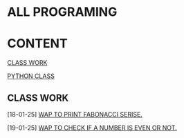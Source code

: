 # ALL PROGRAMING 

# CONTENT

[CLASS WORK](./CLASS%20WORK/)

[PYTHON CLASS](./PYTHON%20CLASS/)

## CLASS WORK

[18-01-25] [WAP TO PRINT FABONACCI SERISE.](./CLASS%20WORK/18-01-25/FABONACCI_RECURSION.PY)

[19-01-25] [WAP TO CHECK IF A NUMBER IS EVEN OR NOT.](./CLASS%20WORK/19-01-25/EVEN_ODD.PY)
